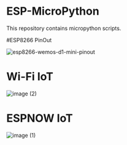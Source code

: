 # ESP-MicroPython
This repository contains micropython scripts.

#ESP8266 PinOut

![esp8266-wemos-d1-mini-pinout](https://github.com/Amin-Sedighfar/ESP-MicroPython/assets/87240174/8232e9fb-fc2f-42ff-8649-2fa583deb57e)

# Wi-Fi IoT

![image (2)](https://user-images.githubusercontent.com/87240174/234983223-5b8b67d8-c8cf-422f-9208-b2f9ec6e6e59.jpg)


# ESPNOW IoT

![image (1)](https://user-images.githubusercontent.com/87240174/234983262-afa98c19-b39c-45f7-bc3f-2663e70307a8.jpg)
